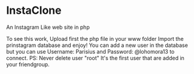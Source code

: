 # InstaClone
An Instagram Like web site in php

To see this work,
Upload first the php file in your www folder
Import the prinstagram database and enjoy!
You can add a new user in the database 
but you can use Username: Parisius and Password: @lohomora13 to connect.
PS: Never delete user "root" It's the first user that are added in your friendgroup.
